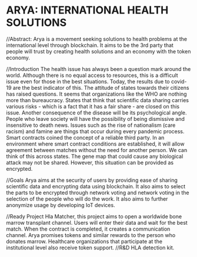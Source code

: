 # ARYA: INTERNATIONAL HEALTH SOLUTIONS


//Abstract: Arya is a movement seeking solutions to health problems at the international level through blockchain. It aims to be the 3rd party that people will trust by creating health solutions and an economy with the token economy.

//Introduction
The health issue has always been a question mark around the world. Although there is no equal access to resources, this is a difficult issue even for those in the best situations. Today, the results due to covid-19 are the best indicator of this. The attitude of states towards their citizens has raised questions. It seems that organizations like the WHO are nothing more than bureaucracy. States that think that scientific data sharing carries various risks - which is a fact that it has a fair share - are closed on this issue. Another consequence of the disease will be its psychological angle. People who leave society will have the possibility of being dismissive and insensitive to death news. Issues such as the rise of nationalism (care racism) and famine are things that occur during every pandemic process. Smart contracts coined the concept of a reliable third party. In an environment where smart contract conditions are established, it will allow agreement between matches without the need for another person. We can think of this across states. The gene map that could cause any biological attack may not be shared. However, this situation can be provided as encrypted.


//Goals
Arya aims at the security of users by providing ease of sharing scientific data and encrypting data using blockchain. It also aims to select the parts to be encrypted through network voting and network voting in the selection of the people who will do the work. It also aims to further anonymize usage by developing IoT devices.

//Ready Project
Hla Matcher, this project aims to open a worldwide bone marrow transplant channel. Users will enter their data and wait for the best match. When the contract is completed, it creates a communication channel. Arya promises tokens and similar rewards to the person who donates marrow. Healthcare organizations that participate at the institutional level also receive token support.
//R&D
HLA detection kit.
